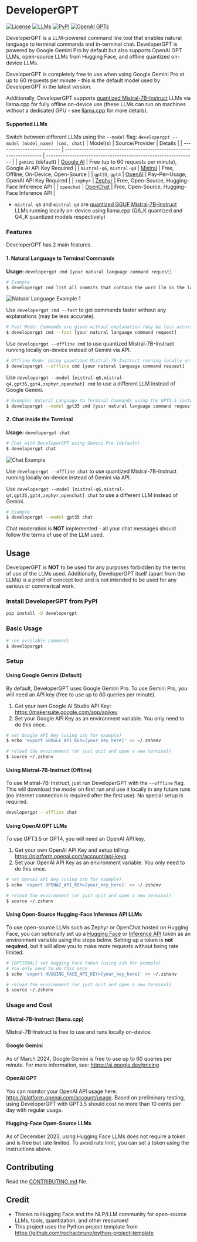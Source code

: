 # DeveloperGPT
[![License](https://img.shields.io/badge/license-MIT-green)](./LICENSE)
[![LLMs](https://img.shields.io/badge/Supported%20LLMs-Gemini,%20Mistral7B,%20GPT3.5,%20GPT4,%20OpenChat,%20Zephyr-blue)](https://img.shields.io/badge/Supported%20LLMs-Gemini,%20Mistral7B,%20GPT3.5,%20GPT4,%20OpenChat,%20Zephyr-blue)
[![PyPI](https://img.shields.io/pypi/v/developergpt)](https://pypi.org/project/developergpt/)
[![OpenAI GPTs](https://img.shields.io/badge/OpenAI%20GPTs-Try%20the%20online%20DeveloperGPT-8A2BE2)](https://chat.openai.com/g/g-mfPPe6MKC-developergpt)

DeveloperGPT is a LLM-powered command line tool that enables natural language to terminal commands and in-terminal chat. DeveloperGPT is powered by Google Gemini Pro by default but also supports OpenAI GPT LLMs, open-source LLMs from Hugging Face, and offline quantized on-device LLMs.

DeveloperGPT is completely free to use when using Google Gemini Pro at up to 60 requests per minute - this is the default model used by DeveloperGPT in the latest version. 

Additionally, DeveloperGPT supports [quantized Mistral-7B-Instruct](https://huggingface.co/TheBloke/Mistral-7B-Instruct-v0.2-GGUF) LLMs via llama.cpp for fully offline on-device use (these LLMs can run on machines without a dedicated GPU - see [llama.cpp](https://github.com/ggerganov/llama.cpp) for more details).

#### Supported LLMs
Switch between different LLMs using the `--model` flag: `developergpt --model [model_name] [cmd, chat]`
| Model(s)                   | Source/Provider                                                      | Details                                                         |
| -------------------------- | -------------------------------------------------------------------- | --------------------------------------------------------------- |
| `gemini` (default)         | [Google AI](https://deepmind.google/technologies/gemini/)            | Free (up to 60 requests per minute), Google AI API Key Required |
| `mistral-q6`, `mistral-q4` | [Mistral](https://huggingface.co/mistralai/Mistral-7B-Instruct-v0.2) | Free, Offline, On-Device, Open-Source                           |
| `gpt35`, `gpt4`            | [OpenAI](https://platform.openai.com/docs/models)                    | Pay-Per-Usage, OpenAI API Key Required                          |
| `zephyr`                   | [Zephyr](https://huggingface.co/HuggingFaceH4/zephyr-7b-beta)        | Free, Open-Source, Hugging-Face Inference API                   |
| `openchat`                 | [OpenChat](https://huggingface.co/openchat/openchat_3.5)             | Free, Open-Source, Hugging-Face Inference API                   |

- `mistral-q6` and `mistral-q4` are [quantized GGUF Mistral-7B-Instruct](https://huggingface.co/TheBloke/Mistral-7B-Instruct-v0.2-GGUF) LLMs running locally on-device using llama.cpp (Q6_K quantized and Q4_K quantized models respectively)


### Features 
DeveloperGPT has 2 main features. 
#### 1. Natural Language to Terminal Commands
**Usage:** `developergpt cmd [your natural language command request]`
```bash
# Example
$ developergpt cmd list all commits that contain the word llm in the last 3 days
```

![Natural Language Example 1](https://github.com/luo-anthony/DeveloperGPT/raw/main/samples/cmd_demo.gif)

Use `developergpt cmd --fast` to get commands faster without any explanations (may be less accurate). 
```bash
# Fast Mode: Commands are given without explanation (may be less accurate)
$ developergpt cmd --fast [your natural language command request]
```

Use `developergpt --offline cmd` to use quantized Mistral-7B-Instruct running locally on-device instead of Gemini via API. 
```bash
# Offline Mode: Using quantized Mistral-7B-Instruct running locally on-device (offline)
$ developergpt --offline cmd [your natural language command request]
```

Use `developergpt --model [mistral-q6,mistral-q4,gpt35,gpt4,zephyr,openchat] cmd` to use a different LLM instead of Google Gemini.  
```bash
# Example: Natural Language to Terminal Commands using the GPT3.5 instead of Gemini
$ developergpt --model gpt35 cmd [your natural language command request]
```

#### 2. Chat inside the Terminal

**Usage:** `developergpt chat`
```bash
# Chat with DeveloperGPT using Gemini Pro (default)
$ developergpt chat
```

![Chat Example](https://github.com/luo-anthony/DeveloperGPT/raw/main/samples/chat_demo.gif)


Use `developergpt --offline chat` to use quantized Mistral-7B-Instruct running locally on-device instead of Gemini via API. 

Use `developergpt --model [mistral-q6,mistral-q4,gpt35,gpt4,zephyr,openchat] chat` to use a different LLM instead of Gemini. 
```bash
# Example
$ developergpt --model gpt35 chat
```

Chat moderation is **NOT** implemented - all your chat messages should follow the terms of use of the LLM used. 

## Usage
DeveloperGPT is **NOT** to be used for any purposes forbidden by the terms of use of the LLMs used. Additionally, DeveloperGPT itself (apart from the LLMs) is a proof of concept tool and is not intended to be used for any serious or commerical work. 

### Install DeveloperGPT from PyPI
```bash
pip install -U developergpt
```

### Basic Usage
```bash
# see available commands
$ developergpt 
```

### Setup
#### Using Google Gemini (Default)
By default, DeveloperGPT uses Google Gemini Pro. To use Gemini Pro, you will need an API key (free to use up to 60 queries per minute).

1. Get your own Google AI Studio API Key: https://makersuite.google.com/app/apikey
2. Set your Google API Key as an environment variable. You only need to do this once. 
```bash
# set Google API Key (using zsh for example)
$ echo 'export GOOGLE_API_KEY=[your_key_here]' >> ~/.zshenv

# reload the environment (or just quit and open a new terminal)
$ source ~/.zshenv
```

#### Using Mistral-7B-Instruct (Offline)
To use Mistral-7B-Instruct, just run DeveloperGPT with the `--offline` flag. This will download the model on first run and use it locally in any future runs (no internet connection is required after the first use). No special setup is required. 
```bash
developergpt --offline chat
```

#### Using OpenAI GPT LLMs
To use GPT3.5 or GPT4, you will need an OpenAI API key.

1. Get your own OpenAI API Key and setup billing: https://platform.openai.com/account/api-keys
2. Set your OpenAI API Key as an environment variable. You only need to do this once. 
```bash
# set OpenAI API Key (using zsh for example)
$ echo 'export OPENAI_API_KEY=[your_key_here]' >> ~/.zshenv

# reload the environment (or just quit and open a new terminal)
$ source ~/.zshenv
```

#### Using Open-Source Hugging-Face Inference API LLMs
To use open-source LLMs such as Zephyr or OpenChat hosted on Hugging Face, you can optionally set up a [Hugging Face](https://huggingface.co/settings/tokens) or [Inference API](https://huggingface.co/docs/api-inference/index) token as an environment variable using the steps below. Setting up a token is **not required**, but it will allow you to make more requests without being rate limited. 

```bash
# [OPTIONAL] set Hugging Face token (using zsh for example)
# You only need to do this once
$ echo 'export HUGGING_FACE_API_KEY=[your_key_here]' >> ~/.zshenv

# reload the environment (or just quit and open a new terminal)
$ source ~/.zshenv
```

### Usage and Cost 
#### Mistral-7B-Instruct (llama.cpp)
Mistral-7B-Instruct is free to use and runs locally on-device.

#### Google Gemini
As of March 2024, Google Gemini is free to use up to 60 queries per minute. For more information, see: https://ai.google.dev/pricing

#### OpenAI GPT
You can monitor your OpenAI API usage here: https://platform.openai.com/account/usage. Based on preliminary testing, using DeveloperGPT with GPT3.5 should cost no more than 10 cents per day with regular usage. 

#### Hugging-Face Open-Source LLMs 
As of December 2023, using Hugging Face LLMs does not require a token and is free but rate limited. To avoid rate limit, you can set a token using the instructions above. 

## Contributing
Read the [CONTRIBUTING.md](CONTRIBUTING.md) file.

## Credit
- Thanks to Hugging Face and the NLP/LLM community for open-source LLMs, tools, quantization, and other resources! 
- This project uses the Python project template from https://github.com/rochacbruno/python-project-template
